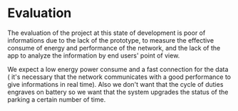 # Evaluation
The evaluation of the project at this state of development is poor of informations due to the lack of the prototype, to measure the effective consume of energy and performance of the network, and the lack of the app to analyze the information by end users' point of view.

We expect a low energy power consume and a fast connection for the data ( it's necessary that the network communicates with a good performance to give informations in real time). Also we don't want that the cycle of duties engraves on battery so we want that the system upgrades the status of the parking a certain number of time.

